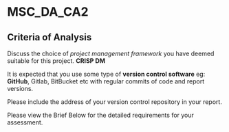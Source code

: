 # MSC_DA_CA2

## Criteria of Analysis 

Discuss the choice of *project management framework* you have deemed suitable for this project.
**CRISP DM**

It is expected that you use some type of **version control software** eg: **GitHub**, Gitlab, BitBucket etc with regular commits of code and report versions. 

Please include the address of your version control repository in your report.

Please view the Brief Below for the detailed requirements for your assessment.

